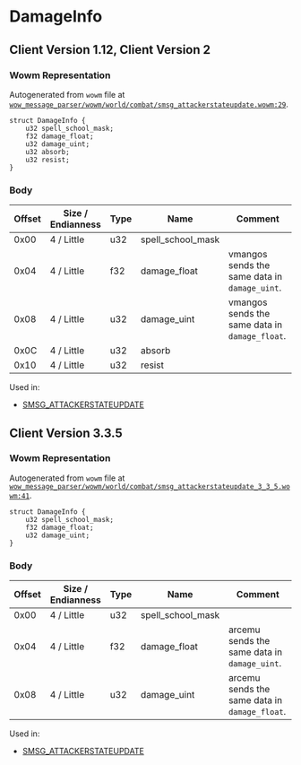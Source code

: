 # DamageInfo

## Client Version 1.12, Client Version 2

### Wowm Representation

Autogenerated from `wowm` file at [`wow_message_parser/wowm/world/combat/smsg_attackerstateupdate.wowm:29`](https://github.com/gtker/wow_messages/tree/main/wow_message_parser/wowm/world/combat/smsg_attackerstateupdate.wowm#L29).
```rust,ignore
struct DamageInfo {
    u32 spell_school_mask;
    f32 damage_float;
    u32 damage_uint;
    u32 absorb;
    u32 resist;
}
```
### Body

| Offset | Size / Endianness | Type | Name | Comment |
| ------ | ----------------- | ---- | ---- | ------- |
| 0x00 | 4 / Little | u32 | spell_school_mask |  |
| 0x04 | 4 / Little | f32 | damage_float | vmangos sends the same data in `damage_uint`. |
| 0x08 | 4 / Little | u32 | damage_uint | vmangos sends the same data in `damage_float`. |
| 0x0C | 4 / Little | u32 | absorb |  |
| 0x10 | 4 / Little | u32 | resist |  |


Used in:
* [SMSG_ATTACKERSTATEUPDATE](smsg_attackerstateupdate.md)

## Client Version 3.3.5

### Wowm Representation

Autogenerated from `wowm` file at [`wow_message_parser/wowm/world/combat/smsg_attackerstateupdate_3_3_5.wowm:41`](https://github.com/gtker/wow_messages/tree/main/wow_message_parser/wowm/world/combat/smsg_attackerstateupdate_3_3_5.wowm#L41).
```rust,ignore
struct DamageInfo {
    u32 spell_school_mask;
    f32 damage_float;
    u32 damage_uint;
}
```
### Body

| Offset | Size / Endianness | Type | Name | Comment |
| ------ | ----------------- | ---- | ---- | ------- |
| 0x00 | 4 / Little | u32 | spell_school_mask |  |
| 0x04 | 4 / Little | f32 | damage_float | arcemu sends the same data in `damage_uint`. |
| 0x08 | 4 / Little | u32 | damage_uint | arcemu sends the same data in `damage_float`. |


Used in:
* [SMSG_ATTACKERSTATEUPDATE](smsg_attackerstateupdate.md)

